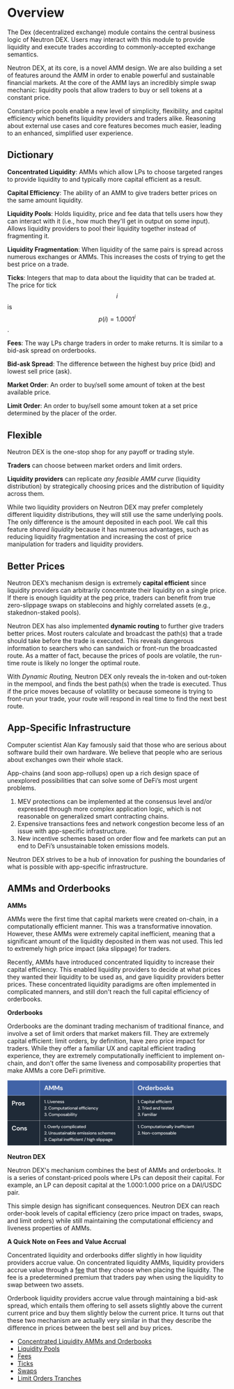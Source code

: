 # Overview

The Dex (decentralized exchange) module contains the central business logic of Neutron DEX. Users may interact with this module to provide liquidity and execute trades according to commonly-accepted exchange semantics.

Neutron DEX, at its core, is a novel AMM design. We are also building a set of features around the AMM in order to enable powerful and sustainable financial markets. At the core of the AMM lays an incredibly simple swap mechanic: liquidity pools that allow traders to buy or sell tokens at a constant price.

Constant-price pools enable a new level of simplicity, flexibility, and capital efficiency which benefits liquidity providers and traders alike. Reasoning about external use cases and core features becomes much easier, leading to an enhanced, simplified user experience.

## Dictionary


**Concentrated Liquidity**: AMMs which allow LPs to choose targeted ranges to provide liquidity to and typically more capital efficient as a result.

**Capital Efficiency**: The ability of an AMM to give traders better prices on the same amount liquidity.

**Liquidity Pools**: Holds liquidity, price and fee data that tells users how they can interact with it (i.e., how much they'll get in output on some input). Allows liquidity providers to pool their liquidity together instead of fragmenting it.

**Liquidity Fragmentation**: When liquidity of the same pairs is spread across numerous exchanges or AMMs. This increases the costs of trying to get the best price on a trade.

**Ticks**: Integers that map to data about the liquidity that can be traded at. The price for tick $$i$$ is $$p(i) = 1.0001^{i}$$.

**Fees**: The way LPs charge traders in order to make returns. It is similar to a bid-ask spread on orderbooks.

**Bid-ask Spread**: The difference between the highest buy price (bid) and lowest sell price (ask).

**Market Order**: An order to buy/sell some amount of token at the best available price.

**Limit Order**: An order to buy/sell some amount token at a set price determined by the placer of the order.

## **Flexible**

Neutron DEX is the one-stop shop for any payoff or trading style.

**Traders** can choose between market orders and limit orders.

**Liquidity providers** can replicate _any feasible AMM curve_ (liquidity distribution) by strategically choosing prices and the distribution of liquidity across them.

While two liquidity providers on Neutron DEX may prefer completely different liquidity distributions, they will still use the same underlying pools. The only difference is the amount deposited in each pool. We call this feature _shared liquidity_ because it has numerous advantages, such as reducing liquidity fragmentation and increasing the cost of price manipulation for traders and liquidity providers.

## **Better Prices**

Neutron DEX’s mechanism design is extremely **capital efficient** since liquidity providers can arbitrarily concentrate their liquidity on a single price. If there is enough liquidity at the peg price, traders can benefit from true zero-slippage swaps on stablecoins and highly correlated assets (e.g., stakednon-staked pools).

Neutron DEX has also implemented **dynamic routing** to further give traders better prices. Most routers calculate and broadcast the path(s) that a trade should take before the trade is executed. This reveals dangerous information to searchers who can sandwich or front-run the broadcasted route. As a matter of fact, because the prices of pools are volatile, the run-time route is likely no longer the optimal route.

With _Dynamic Routing,_ Neutron DEX only reveals the in-token and out-token in the mempool, and finds the best path(s) when the trade is executed. Thus if the price moves because of volatility or because someone is trying to front-run your trade, your route will respond in real time to find the next best route.

## App-Specific Infrastructure

Computer scientist Alan Kay famously said that those who are serious about software build their own hardware. We believe that people who are serious about exchanges own their whole stack.

App-chains (and soon app-rollups) open up a rich design space of unexplored possibilities that can solve some of DeFi’s most urgent problems.

1. MEV protections can be implemented at the consensus level and/or expressed through more complex application logic, which is not reasonable on generalized smart contracting chains.
2. Expensive transactions fees and network congestion become less of an issue with app-specific infrastructure.
3. New incentive schemes based on order flow and fee markets can put an end to DeFi’s unsustainable token emissions models.

Neutron DEX strives to be a hub of innovation for pushing the boundaries of what is possible with app-specific infrastructure.


## AMMs and Orderbooks

**AMMs**

AMMs were the first time that capital markets were created on-chain, in a computationally efficient manner. This was a transformative innovation. However, these AMMs were extremely capital inefficient, meaning that a significant amount of the liquidity deposited in them was not used. This led to extremely high price impact (aka slippage) for traders.

Recently, AMMs have introduced concentrated liquidity to increase their capital efficiency. This enabled liquidity providers to decide at what prices they wanted their liquidity to be used as, and gave liquidity providers better prices. These concentrated liquidity paradigms are often implemented in complicated manners, and still don't reach the full capital efficiency of orderbooks.


**Orderbooks**

Orderbooks are the dominant trading mechanism of traditional finance, and involve a set of limit orders that market makers fill. They are extremely capital efficient: limit orders, by definition, have zero price impact for traders. While they offer a familiar UX and capital efficient trading experience, they are extremely computationally inefficient to implement on-chain, and don't offer the same liveness and composability properties that make AMMs a core DeFi primitive.

![A summary of the pros and cons of AMMs and orderbooks](/img/Dual_Chart_bg.png)

**Neutron DEX**

Neutron DEX's mechanism combines the best of AMMs and orderbooks. It is a series of constant-priced pools where LPs can deposit their capital. For example, an LP can deposit capital at the 1.000:1.000 price on a DAI/USDC pair.

This simple design has significant consequences. Neutron DEX can reach order-book levels of capital efficiency (zero price impact on trades, swaps, and limit orders) while still maintaining the computational efficiency and liveness properties of AMMs.


**A Quick Note on Fees and Value Accrual**

Concentrated liquidity and orderbooks differ slightly in how liquidity providers accrue value. On concentrated liquidity AMMs, liquidity providers accrue value through a [fee](neutron/modules/dex/overview#fees) that they choose when placing the liquidity. The fee is a predetermined premium that traders pay when using the liquidity to swap between two assets.

Orderbook liquidity providers accrue value through maintaining a bid-ask spread, which entails them offering to sell assets slightly above the current current price and buy them slightly below the current price. It turns out that these two mechanism are actually very similar in that they describe the difference in prices between the best sell and buy prices.

* [Concentrated Liquidity AMMs and Orderbooks](docs/neutron/modules/dex/overview/concepts/amms-and-orderbooks.md)
* [Liquidity Pools](docs/neutron/modules/dex/overview/concepts/liquidity-pools.md)
* [Fees](docs/neutron/modules/dex/overview/concepts/fees.md)
* [Ticks](docs/neutron/modules/dex/overview/concepts/ticks.md)
* [Swaps](docs/neutron/modules/dex/overview/concepts/swaps.md)
* [Limit Orders Tranches](docs/neutron/modules/dex/overview/concepts/limit-order-tranches.md)
